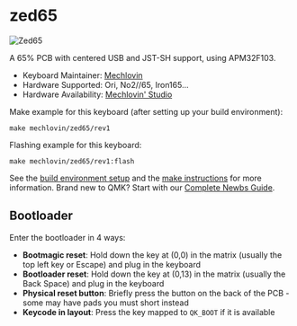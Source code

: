 # zed65

![Zed65](https://i.imgur.com/IbsSLb6.jpeg)

A 65% PCB with centered USB and JST-SH support, using APM32F103.

* Keyboard Maintainer: [Mechlovin](https://github.com/mechlovin)
* Hardware Supported: Ori, No2//65, Iron165...
* Hardware Availability: [Mechlovin' Studio](https://mechlovin.studio/)

Make example for this keyboard (after setting up your build environment):

    make mechlovin/zed65/rev1

Flashing example for this keyboard:

    make mechlovin/zed65/rev1:flash

See the [build environment setup](https://docs.qmk.fm/#/getting_started_build_tools) and the [make instructions](https://docs.qmk.fm/#/getting_started_make_guide) for more information. Brand new to QMK? Start with our [Complete Newbs Guide](https://docs.qmk.fm/#/newbs).

## Bootloader

Enter the bootloader in 4 ways:

* **Bootmagic reset**: Hold down the key at (0,0) in the matrix (usually the top left key or Escape) and plug in the keyboard
* **Bootloader reset**: Hold down the key at (0,13) in the matrix (usually the Back Space) and plug in the keyboard
* **Physical reset button**: Briefly press the button on the back of the PCB - some may have pads you must short instead
* **Keycode in layout**: Press the key mapped to `QK_BOOT` if it is available
